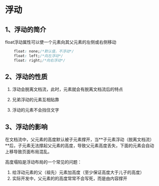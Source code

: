 # 浮动

## 1、浮动的简介

float浮动属性可以使一个元素向其父元素的左侧或右侧移动

```css
	float: none;/*默认值，不浮动*/
	float: left;/*向左浮动*/	
	float: right;/*向右浮动*/	
```

## 2、浮动的性质

1. 浮动会脱离文档流，此时，元素就会有脱离文档流后的特点
2. 兄弟浮动的元素互相贴靠

3. 浮动的元素不会挡住文字

## 3、浮动的影响

在文档流中，父元素的高度默认被子元素撑开，当**子元素浮动（脱离文档流）**后，子元素无法撑起父元素的高度，导致父元素高度丢失，下面的元素会自动上移导致页面布局混乱。

高度塌陷是浮动布局的一个常见的问题：

1. 给浮动元素的父（祖先）元素加高度（至少保证高度大于儿子的高度）
2. 实际开发中，父元素的的高度常常不会写死，而是由内容撑开

